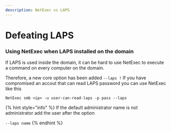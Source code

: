 ```yaml
---
description: NetExec vs LAPS
---
```


# Defeating LAPS

### Using NetExec when LAPS installed on the domain

If LAPS is used inside the domain, it can be hard to use NetExec to execute a command on every computer on the domain.

Therefore, a new core option has been added `--laps !` If you have compromised an accout that can read LAPS password you can use NetExec like this

`NetExec smb <ip> -u user-can-read-laps -p pass --laps`

{% hint style="info" %}
If the default administrator name is not administrator add the user after the option

`--laps name`
{% endhint %}
